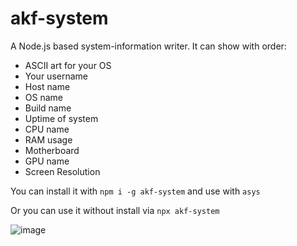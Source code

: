 # akf-system
A Node.js based system-information writer.
It can show with order:

- ASCII art for your OS
- Your username
- Host name
- OS name
- Build name
- Uptime of system
- CPU name
- RAM usage
- Motherboard
- GPU name 
- Screen Resolution

You can install it with `npm i -g akf-system` and use with `asys`

Or you can use it without install via `npx akf-system`

![image](https://user-images.githubusercontent.com/70021050/152860251-34f76403-82f7-4885-b859-0707048bfd6b.png)